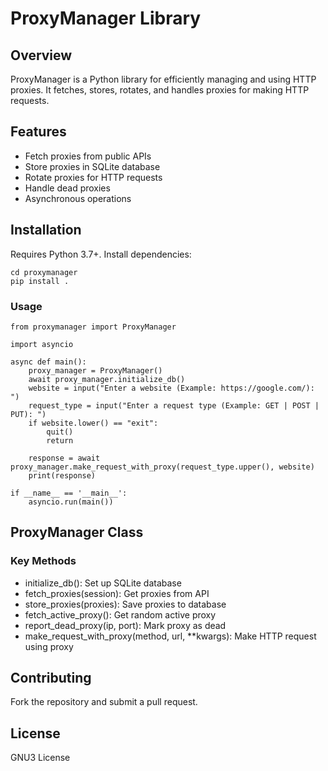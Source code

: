 # ProxyManager Library

## Overview
ProxyManager is a Python library for efficiently managing and using HTTP proxies. It fetches, stores, rotates, and handles proxies for making HTTP requests.

## Features
- Fetch proxies from public APIs
- Store proxies in SQLite database
- Rotate proxies for HTTP requests
- Handle dead proxies
- Asynchronous operations

## Installation
Requires Python 3.7+. Install dependencies:
```
cd proxymanager
pip install .
```

### Usage
```
from proxymanager import ProxyManager

import asyncio

async def main():
    proxy_manager = ProxyManager()
    await proxy_manager.initialize_db()
    website = input("Enter a website (Example: https://google.com/): ")
    request_type = input("Enter a request type (Example: GET | POST | PUT): ")
    if website.lower() == "exit":
        quit()
        return
    
    response = await proxy_manager.make_request_with_proxy(request_type.upper(), website)
    print(response)

if __name__ == '__main__':
    asyncio.run(main())
```

## ProxyManager Class

### Key Methods
- initialize_db(): Set up SQLite database
- fetch_proxies(session): Get proxies from API
- store_proxies(proxies): Save proxies to database
- fetch_active_proxy(): Get random active proxy
- report_dead_proxy(ip, port): Mark proxy as dead
- make_request_with_proxy(method, url, **kwargs): Make HTTP request using proxy

## Contributing
Fork the repository and submit a pull request.

## License
GNU3 License
